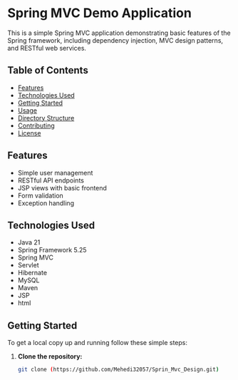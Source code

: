 # Spring MVC Demo Application

This is a simple Spring MVC application demonstrating basic features of the Spring framework, including dependency injection, MVC design patterns, and RESTful web services.

## Table of Contents

- [Features](#features)
- [Technologies Used](#technologies-used)
- [Getting Started](#getting-started)
- [Usage](#usage)
- [Directory Structure](#directory-structure)
- [Contributing](#contributing)
- [License](#license)

## Features

- Simple user management
- RESTful API endpoints
- JSP views with basic frontend
- Form validation
- Exception handling

## Technologies Used

- Java 21
- Spring Framework 5.25
- Spring MVC
- Servlet
- Hibernate
- MySQL
- Maven
- JSP
- html

## Getting Started

To get a local copy up and running follow these simple steps:

1. **Clone the repository:**
   ```bash
   git clone (https://github.com/Mehedi32057/Sprin_Mvc_Design.git)
